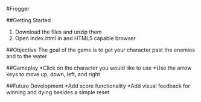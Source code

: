 #Frogger

##Getting Started
1. Download the files and unzip them
2. Open index.html in and HTML5 capable browser

##Objective
The goal of the game is to get your character past the enemies and to the water

##Gameplay
*Click on the character you would like to use
*Use the arrow keys to move up, down, left, and right

##Future Development
*Add score functionality
*Add visual feedback for winning and dying besides a simple reset
